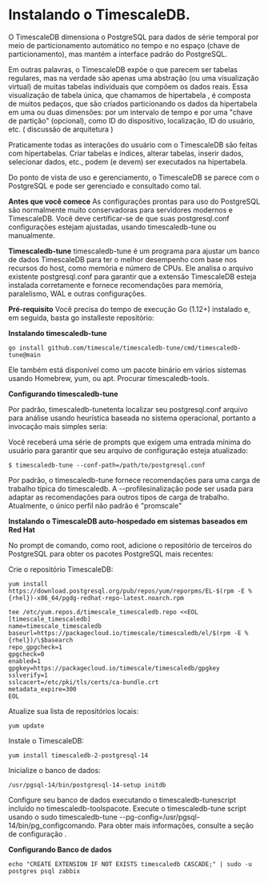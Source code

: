 # Instalando o TimescaleDB.

O TimescaleDB dimensiona o PostgreSQL para dados de série temporal por meio de particionamento automático no tempo e no espaço (chave de particionamento), mas mantém a interface padrão do PostgreSQL.

Em outras palavras, o TimescaleDB expõe o que parecem ser tabelas regulares, mas na verdade são apenas uma abstração (ou uma visualização virtual) de muitas tabelas individuais que compõem os dados reais. Essa visualização de tabela única, que chamamos de hipertabela , é composta de muitos pedaços, que são criados particionando os dados da hipertabela em uma ou duas dimensões: por um intervalo de tempo e por uma "chave de partição" (opcional), como ID do dispositivo, localização, ID do usuário, etc. ( discussão de arquitetura )

Praticamente todas as interações do usuário com o TimescaleDB são feitas com hipertabelas. Criar tabelas e índices, alterar tabelas, inserir dados, selecionar dados, etc., podem (e devem) ser executados na hipertabela.

Do ponto de vista de uso e gerenciamento, o TimescaleDB se parece com o PostgreSQL e pode ser gerenciado e consultado como tal.

__Antes que você comece__
As configurações prontas para uso do PostgreSQL são normalmente muito conservadoras para servidores modernos e TimescaleDB. Você deve certificar-se de que suas postgresql.conf configurações estejam ajustadas, usando timescaledb-tune ou manualmente.

__Timescaledb-tune__
timescaledb-tune é um programa para ajustar um banco de dados TimescaleDB para ter o melhor desempenho com base nos recursos do host, como memória e número de CPUs. Ele analisa o arquivo existente postgresql.conf para garantir que a extensão TimescaleDB esteja instalada corretamente e fornece recomendações para memória, paralelismo, WAL e outras configurações.

__Pré-requisito__
Você precisa do tempo de execução Go (1.12+) instalado e, em seguida, basta go installeste repositório:

__Instalando timescaledb-tune__
````
go install github.com/timescale/timescaledb-tune/cmd/timescaledb-tune@main
````
Ele também está disponível como um pacote binário em vários sistemas usando Homebrew, yum, ou apt. Procurar timescaledb-tools.

__Configurando timescaledb-tune__

Por padrão, timescaledb-tunetenta localizar seu postgresql.conf arquivo para análise usando heurística baseada no sistema operacional, portanto a invocação mais simples seria:

Você receberá uma série de prompts que exigem uma entrada mínima do usuário para garantir que seu arquivo de configuração esteja atualizado:
````
$ timescaledb-tune --conf-path=/path/to/postgresql.conf
````
Por padrão, o timescaledb-tune fornece recomendações para uma carga de trabalho típica do timescaledb. A --profilesinalização pode ser usada para adaptar as recomendações para outros tipos de carga de trabalho. Atualmente, o único perfil não padrão é "promscale"


__Instalando o TimescaleDB auto-hospedado em sistemas baseados em Red Hat__

No prompt de comando, como root, adicione o repositório de terceiros do PostgreSQL para obter os pacotes PostgreSQL mais recentes:




Crie o repositório TimescaleDB:
````
yum install https://download.postgresql.org/pub/repos/yum/reporpms/EL-$(rpm -E %{rhel})-x86_64/pgdg-redhat-repo-latest.noarch.rpm
````
````
tee /etc/yum.repos.d/timescale_timescaledb.repo <<EOL
[timescale_timescaledb]
name=timescale_timescaledb
baseurl=https://packagecloud.io/timescale/timescaledb/el/$(rpm -E %{rhel})/\$basearch
repo_gpgcheck=1
gpgcheck=0
enabled=1
gpgkey=https://packagecloud.io/timescale/timescaledb/gpgkey
sslverify=1
sslcacert=/etc/pki/tls/certs/ca-bundle.crt
metadata_expire=300
EOL
````

Atualize sua lista de repositórios locais:
````
yum update
````

Instale o TimescaleDB:
````
yum install timescaledb-2-postgresql-14
````
Inicialize o banco de dados:
````
/usr/pgsql-14/bin/postgresql-14-setup initdb
````

Configure seu banco de dados executando o timescaledb-tunescript incluído no timescaledb-toolspacote. Execute o timescaledb-tune script usando o sudo timescaledb-tune --pg-config=/usr/pgsql-14/bin/pg_configcomando. Para obter mais informações, consulte a seção de configuração .

__Configurando Banco de dados__
````
echo "CREATE EXTENSION IF NOT EXISTS timescaledb CASCADE;" | sudo -u postgres psql zabbix
````





